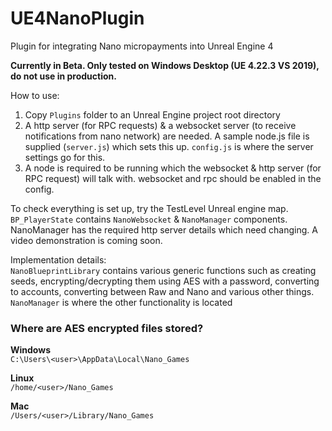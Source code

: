 # UE4NanoPlugin
Plugin for integrating Nano micropayments into Unreal Engine 4

**Currently in Beta. Only tested on Windows Desktop (UE 4.22.3 VS 2019), do not use in production.**

How to use:
1. Copy `Plugins` folder to an Unreal Engine project root directory
2. A http server (for RPC requests) & a websocket server (to receive notifications from nano network) are needed. A sample node.js file is supplied (`server.js`) which sets this up. `config.js` is where the server settings go for this.  
3. A node is required to be running which the websocket & http server (for RPC request) will talk with. websocket and rpc should be enabled in the config. 

To check everything is set up, try the TestLevel Unreal engine map. `BP_PlayerState` contains `NanoWebsocket` & `NanoManager` components. NanoManager has the required http server details which need changing. A video demonstration is coming soon.

Implementation details:  
`NanoBlueprintLibrary` contains various generic functions such as creating seeds, encrypting/decrypting them using AES with a password, converting to accounts, converting between Raw and Nano and various other things.  
`NanoManager` is where the other functionality is located

### Where are AES encrypted files stored?  
**Windows**   
`C:\Users\<user>\AppData\Local\Nano_Games`

**Linux**   
`/home/<user>/Nano_Games`

**Mac**   
`/Users/<user>/Library/Nano_Games`
